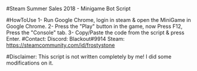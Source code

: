 #Steam Summer Sales 2018 - Minigame Bot Script
          
#HowToUse
     1- Run Google Chrome, login in steam & open the MiniGame in Google Chrome.
     2- Press the "Play" button in the game, now Press F12, Press the "Console" tab.
     3- Copy/Paste the code from the script & press Enter.
#Contact:
                       Discord: Blackout#9914
          Steam: https://steamcommunity.com/id/frostystone
          
#Disclaimer:
    This script is not written completely by me! I did some modifications on it.
